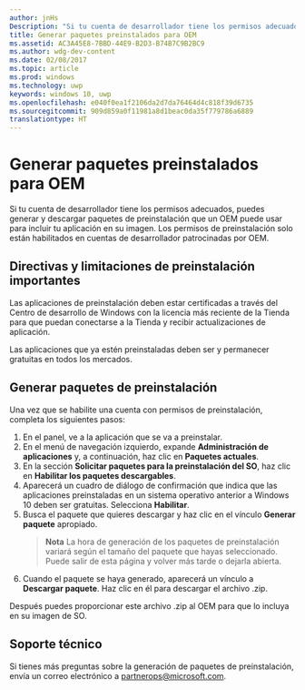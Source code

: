 ```yaml
---
author: jnHs
Description: "Si tu cuenta de desarrollador tiene los permisos adecuados, puedes generar y descargar paquetes de preinstalación que un OEM puede usar para incluir tu aplicación en su imagen."
title: Generar paquetes preinstalados para OEM
ms.assetid: AC3A45E8-7BBD-44E9-B2D3-B74B7C9B2BC9
ms.author: wdg-dev-content
ms.date: 02/08/2017
ms.topic: article
ms.prod: windows
ms.technology: uwp
keywords: windows 10, uwp
ms.openlocfilehash: e040f0ea1f2106da2d7da76464d4c818f39d6735
ms.sourcegitcommit: 909d859a0f11981a8d1beac0da35f779786a6889
translationtype: HT
---
```

# <a name="generate-preinstall-packages-for-oems"></a>Generar paquetes preinstalados para OEM


Si tu cuenta de desarrollador tiene los permisos adecuados, puedes generar y descargar paquetes de preinstalación que un OEM puede usar para incluir tu aplicación en su imagen. Los permisos de preinstalación solo están habilitados en cuentas de desarrollador patrocinadas por OEM.

## <a name="important-preinstall-policy--limitations"></a>Directivas y limitaciones de preinstalación importantes


Las aplicaciones de preinstalación deben estar certificadas a través del Centro de desarrollo de Windows con la licencia más reciente de la Tienda para que puedan conectarse a la Tienda y recibir actualizaciones de aplicación.

Las aplicaciones que ya estén preinstaladas deben ser y permanecer gratuitas en todos los mercados.

## <a name="generating-preinstall-packages"></a>Generar paquetes de preinstalación


Una vez que se habilite una cuenta con permisos de preinstalación, completa los siguientes pasos:

1.  En el panel, ve a la aplicación que se va a preinstalar.
2.  En el menú de navegación izquierdo, expande **Administración de aplicaciones** y, a continuación, haz clic en **Paquetes actuales**.
3.  En la sección **Solicitar paquetes para la preinstalación del SO**, haz clic en **Habilitar los paquetes descargables**.
4.  Aparecerá un cuadro de diálogo de confirmación que indica que las aplicaciones preinstaladas en un sistema operativo anterior a Windows 10 deben ser gratuitas. Selecciona **Habilitar**.
5.  Busca el paquete que quieres descargar y haz clic en el vínculo **Generar paquete** apropiado.
    > **Nota** La hora de generación de los paquetes de preinstalación variará según el tamaño del paquete que hayas seleccionado. Puede salir de esta página y volver más tarde o dejarla abierta.
6.  Cuando el paquete se haya generado, aparecerá un vínculo a **Descargar paquete**. Haz clic en él para descargar el archivo .zip.

Después puedes proporcionar este archivo .zip al OEM para que lo incluya en su imagen de SO.

## <a name="support"></a>Soporte técnico


Si tienes más preguntas sobre la generación de paquetes de preinstalación, envía un correo electrónico a <partnerops@microsoft.com>.

 

 




